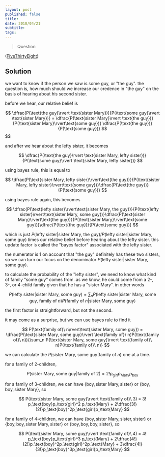 ```yaml
---
layout: post
published: false
title: 
date: 2018/04/21
subtitle:
tags:
---
```


>Question

<!--more-->

([FiveThirtyEight](URL))

## Solution

we want to know if the person we saw is some guy, or "the guy". the question is, how much should we increase our credence in "the guy" on the basis of hearing about his second sister.

before we hear, our relative belief is

$$
  \dfrac{P(\text{the guy}\rvert \text{sister Mary})}{P(\text{some guy}\rvert \text{sister Mary})} =   \dfrac{P(\text{sister Mary}\rvert \text{the guy})}{P(\text{sister Mary}\rvert\text{some guy})} \dfrac{P(\text{the guy})}{P(\text{some guy})}
$$
$$

and after we hear about the lefty sister, it becomes

$$
  \dfrac{P(\text{the guy}\rvert \text{sister Mary, lefty sister})}{P(\text{some guy}\rvert \text{sister Mary, lefty sister})}
$$

using bayes rule, this is equal to

$$
  \dfrac{P(\text{sister Mary, lefty sister}\rvert\text{the guy})}{P(\text{sister Mary, lefty sister}\rvert\text{some guy})}\dfrac{P(\text{the guy})}{P(\text{some guy})}
$$

using bayes rule again, this becomes

$$
  \dfrac{P(\text{lefty sister}\rvert\text{sister Mary, the guy})}{P(\text{lefty sister}\rvert\text{sister Mary, some guy})}\dfrac{P(\text{sister Mary}\rvert\text{the guy})}{P(\text{sister Mary}\rvert\text{some guy})}\dfrac{P(\text{the guy})}{P(\text{some guy})}
$$

which is just $P(\text{lefty sister}\rvert\text{sister Mary, the guy})/P(\text{lefty sister}\rvert\text{sister Mary, some guy})$ times our relative belief before hearing about the lefty sister. this update factor is called the "bayes factor" associated with the lefty sister.

the numerator is $1$ on account that "the guy" definitely has these two sisters, so we can turn our focus on the denominator $P(\text{lefty sister}\rvert\text{sister Mary, some guy}).$

to calculate the probability of the "lefty sister", we need to know what kind of family "some guy" comes from. as we know, he could come from a 2-, 3-, or 4-child family given that he has a "sister Mary". in other words

$$
  P(\text{lefty sister}\rvert\text{sister Mary, some guy}) = \sum_n P(\text{lefty sister}\rvert\text{sister Mary, some guy, family of}\ n)P(\text{family of}\ n\rvert\text{sister Mary, some guy})
$$

the first factor is straightforward, but not the second.

it may come as a surprise, but we can use bayes rule to find it

$$
  P(\text{family of}\ n\rvert\text{sister Mary, some guy}) = \dfrac{P(\text{sister Mary, some guy}\rvert \text{family of}\ n)P(\text{family of}\ n)}{\sum_n P(\text{sister Mary, some guy}\rvert \text{family of}\ n)P(\text{family of}\ n)}
$$

we can calculate the $P(\text{sister Mary, some guy}\rvert \text{family of}\ n)$ one at a time.

for a family of $2$-children,

$$
  P(\text{sister Mary, some guy}\rvert \text{family of}\ 2) = 2! p_\text{girl} p_\text{Mary} p_\text{boy}
$$

for a family of $3$-children, we can have $\{\text{boy}, \text{sister Mary}, \text{sister}\}$ or $\{\text{boy}, \text{boy}, \text{sister Mary}\},$ so

$$
  P(\text{sister Mary, some guy}\rvert \text{family of}\ 3) = 3! p_\text{boy}p_\text{girl}^2 p_\text{Mary} + 2\dfrac{3!}{2!}p_\text{boy}^2p_\text{girl}p_\text{Mary}
$$

for a family of $4$-children, we can have $\{\text{boy}, \text{sister Mary}, \text{sister}, \text{sister}\}$ or $\{\text{boy}, \text{boy}, \text{sister Mary}, \text{sister}\}$ or $\{\text{boy}, \text{boy}, \text{boy}, \text{sister}\},$ so

$$
  P(\text{sister Mary, some guy}\rvert \text{family of}\ 4) = 4! p_\text{boy}p_\text{girl}^3 p_\text{Mary} + 2\dfrac{4!}{2!}p_\text{boy}^2p_\text{girl}^2p_\text{Mary} + 3\dfrac{4!}{3!}p_\text{boy}^3p_\text{girl}p_\text{Mary}
$$

<br>
